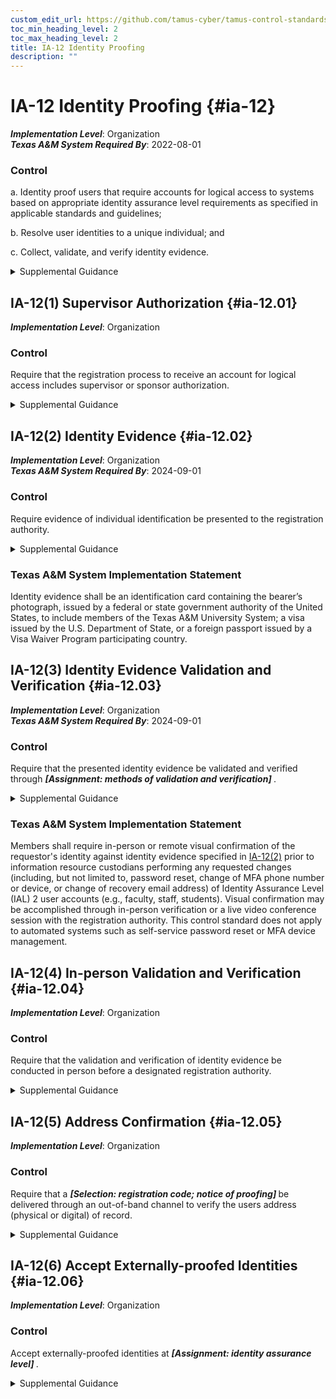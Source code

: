 ```yaml
---
custom_edit_url: https://github.com/tamus-cyber/tamus-control-standards/tree/main/content/tamus.edu/TAMUS_profile.yaml
toc_min_heading_level: 2
toc_max_heading_level: 2
title: IA-12 Identity Proofing
description: ""
---
```


# IA-12 Identity Proofing {#ia-12}

_**Implementation Level**_: Organization\
_**Texas A&M System Required By**_: 2022-08-01

### Control



a. Identity proof users that require accounts for logical access to systems based on appropriate identity assurance level requirements as specified in applicable standards and guidelines;

b. Resolve user identities to a unique individual; and

c. Collect, validate, and verify identity evidence.


<details><summary>Supplemental Guidance</summary>Identity proofing is the process of collecting, validating, and verifying a user’s identity information for the purposes of establishing credentials for accessing a system. Identity proofing is intended to mitigate threats to the registration of users and the establishment of their accounts. Standards and guidelines specifying identity assurance levels for identity proofing include [SP 800-63-3](#737513fa-6758-403f-831d-5ddab5e23cb3) and [SP 800-63A](#9099ed2c-922a-493d-bcb4-d896192243ff) . Organizations may be subject to laws, executive orders, directives, regulations, or policies that address the collection of identity evidence. Organizational personnel consult with the senior agency official for privacy and legal counsel regarding such requirements.</details>


## IA-12(1) Supervisor Authorization {#ia-12.01}

_**Implementation Level**_: Organization

### Control

Require that the registration process to receive an account for logical access includes supervisor or sponsor authorization.


<details><summary>Supplemental Guidance</summary>Including supervisor or sponsor authorization as part of the registration process provides an additional level of scrutiny to ensure that the user’s management chain is aware of the account, the account is essential to carry out organizational missions and functions, and the user’s privileges are appropriate for the anticipated responsibilities and authorities within the organization.</details>


## IA-12(2) Identity Evidence {#ia-12.02}

_**Implementation Level**_: Organization\
_**Texas A&M System Required By**_: 2024-09-01

### Control

Require evidence of individual identification be presented to the registration authority.


<details><summary>Supplemental Guidance</summary>Identity evidence, such as documentary evidence or a combination of documents and biometrics, reduces the likelihood of individuals using fraudulent identification to establish an identity or at least increases the work factor of potential adversaries. The forms of acceptable evidence are consistent with the risks to the systems, roles, and privileges associated with the user’s account.</details>

### Texas A&M System Implementation Statement

Identity evidence shall be an identification card containing the bearer’s photograph, issued by a federal or state government authority of the United States, to include members of the Texas A&M University System; a visa issued by the U.S. Department of State, or a foreign passport issued by a Visa Waiver Program participating country.



## IA-12(3) Identity Evidence Validation and Verification {#ia-12.03}

_**Implementation Level**_: Organization\
_**Texas A&M System Required By**_: 2024-09-01

### Control

Require that the presented identity evidence be validated and verified through <strong title="ia-12.03_odp"> <em>[Assignment: methods of validation and verification]</em> </strong>.


<details><summary>Supplemental Guidance</summary>Validation and verification of identity evidence increases the assurance that accounts and identifiers are being established for the correct user and authenticators are being bound to that user. Validation refers to the process of confirming that the evidence is genuine and authentic, and the data contained in the evidence is correct, current, and related to an individual. Verification confirms and establishes a linkage between the claimed identity and the actual existence of the user presenting the evidence. Acceptable methods for validating and verifying identity evidence are consistent with the risks to the systems, roles, and privileges associated with the users account.</details>

### Texas A&M System Implementation Statement

Members shall require in-person or remote visual confirmation of the requestor's identity against identity evidence specified in [IA-12(2)](/catalog/ia/ia-12#ia-12.02) prior to information resource custodians performing any requested changes (including, but not limited to, password reset, change of MFA phone number or device, or change of recovery email address) of Identity Assurance Level (IAL) 2 user accounts (e.g., faculty, staff, students).  Visual confirmation may be accomplished through in-person verification or a live video conference session with the registration authority.  This control standard does not apply to automated systems such as self-service password reset or MFA device management.



## IA-12(4) In-person Validation and Verification {#ia-12.04}

_**Implementation Level**_: Organization

### Control

Require that the validation and verification of identity evidence be conducted in person before a designated registration authority.


<details><summary>Supplemental Guidance</summary>In-person proofing reduces the likelihood of fraudulent credentials being issued because it requires the physical presence of individuals, the presentation of physical identity documents, and actual face-to-face interactions with designated registration authorities.</details>


## IA-12(5) Address Confirmation {#ia-12.05}

_**Implementation Level**_: Organization

### Control

Require that a <strong title="ia-12.05_odp"> <em>[Selection: registration code; notice of proofing]</em> </strong> be delivered through an out-of-band channel to verify the users address (physical or digital) of record.


<details><summary>Supplemental Guidance</summary>To make it more difficult for adversaries to pose as legitimate users during the identity proofing process, organizations can use out-of-band methods to ensure that the individual associated with an address of record is the same individual that participated in the registration. Confirmation can take the form of a temporary enrollment code or a notice of proofing. The delivery address for these artifacts is obtained from records and not self-asserted by the user. The address can include a physical or digital address. A home address is an example of a physical address. Email addresses and telephone numbers are examples of digital addresses.</details>


## IA-12(6) Accept Externally-proofed Identities {#ia-12.06}

_**Implementation Level**_: Organization

### Control

Accept externally-proofed identities at <strong title="ia-12.06_odp"> <em>[Assignment: identity assurance level]</em> </strong>.


<details><summary>Supplemental Guidance</summary>To limit unnecessary re-proofing of identities, particularly of non-PIV users, organizations accept proofing conducted at a commensurate level of assurance by other agencies or organizations. Proofing is consistent with organizational security policy and the identity assurance level appropriate for the system, application, or information accessed. Accepting externally-proofed identities is a fundamental component of managing federated identities across agencies and organizations.</details>
